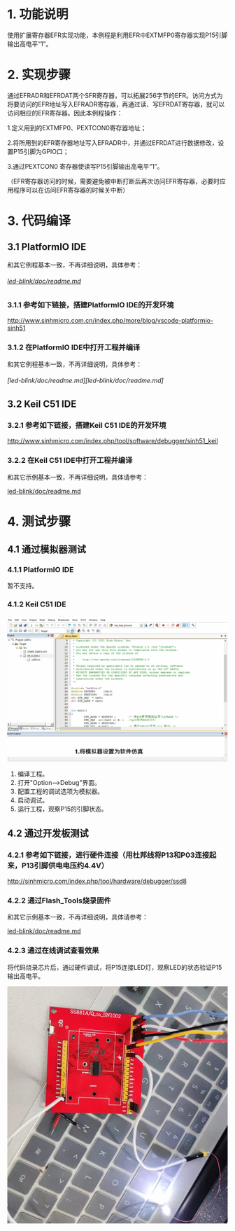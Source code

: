 # 1. 功能说明
使用扩展寄存器EFR实现功能，本例程是利用EFR中EXTMFP0寄存器实现P15引脚输出高电平“1”。

# 2. 实现步骤

通过EFRADR和EFRDAT两个SFR寄存器，可以拓展256字节的EFR。访问方式为将要访问的EFR地址写入EFRADR寄存器，再通过读、写EFRDAT寄存器，就可以访问相应的EFR寄存器。因此本例程操作：

1.定义用到的EXTMFP0、PEXTCON0寄存器地址；

2.将所用到的EFR寄存器地址写入EFRADR中，并通过EFRDAT进行数据修改，设置P15引脚为GPIO口；

3.通过PEXTCON0 寄存器使读写P15引脚输出高电平“1”。

（EFR寄存器访问的时候，需要避免被中断打断后再次访问EFR寄存器，必要时应用程序可以在访问EFR寄存器的时候关中断）

# 3. 代码编译

## 3.1 PlatformIO IDE

和其它例程基本一致，不再详细说明，具体参考：

###### [led-blink/doc/readme.md](../../led-blink/doc/readme.md)

### 3.1.1 参考如下链接，搭建PlatformIO IDE的开发环境

http://www.sinhmicro.com.cn/index.php/more/blog/vscode-platformio-sinh51

### 3.1.2 在PlatformIO IDE中打开工程并编译

和其它例程基本一致，不再详细说明，具体参考：

###### [led-blink/doc/readme.md][led-blink/doc/readme.md]

## 3.2 Keil C51 IDE

### 3.2.1 参考如下链接，搭建Keil C51 IDE的开发环境

http://www.sinhmicro.com/index.php/tool/software/debugger/sinh51_keil

### 3.2.2 在Keil C51 IDE中打开工程并编译

和其它示例基本一致，不再详细说明，具体请参考：

[led-blink/doc/readme.md](../../led-blink/doc/readme.md)

# 4. 测试步骤

## 4.1 通过模拟器测试
### 4.1.1 PlatformIO IDE

暂不支持。

### 4.1.2 Keil C51 IDE

![image](.\efr_io_test-simulator.gif)

1. 编译工程。
2. 打开"Option-->Debug"界面。
3. 配置工程的调试选项为模拟器。
4. 启动调试。
5. 运行工程，观察P15的引脚状态。

## 4.2 通过开发板测试

### 4.2.1 参考如下链接，进行硬件连接（用杜邦线将P13和P03连接起来，P13引脚供电电压约4.4V）

http://sinhmicro.com/index.php/tool/hardware/debugger/ssd8

### 4.2.2 通过Flash_Tools烧录固件

和其它示例基本一致，不再详细说明，具体请参考：

[led-blink/doc/readme.md](../../led-blink/doc/readme.md)

### 4.2.3 通过在线调试查看效果

将代码烧录芯片后，通过硬件调试，将P15连接LED灯，观察LED的状态验证P15输出高电平。

<img src=".\efr_io_test-hardware.jpg" alt="image" style="zoom: 67%;" />



